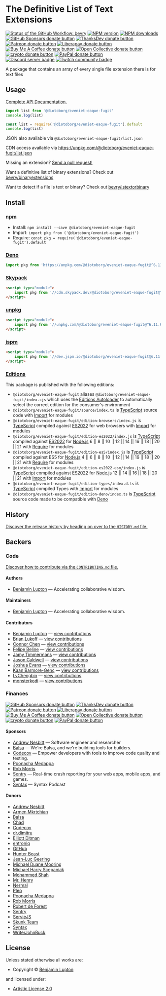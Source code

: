 <!-- TITLE/ -->

# The Definitive List of Text Extensions

<!-- /TITLE -->

<!-- BADGES/ -->

<span class="badge-githubworkflow"><a href="https://github.com/diotoborg/eveniet-eaque-fugit/actions?query=workflow%3Abevry" title="View the status of this project's GitHub Workflow: bevry"><img src="https://github.com/diotoborg/eveniet-eaque-fugit/workflows/bevry/badge.svg" alt="Status of the GitHub Workflow: bevry" /></a></span>
<span class="badge-npmversion"><a href="https://npmjs.org/package/@diotoborg/eveniet-eaque-fugit" title="View this project on NPM"><img src="https://img.shields.io/npm/v/@diotoborg/eveniet-eaque-fugit.svg" alt="NPM version" /></a></span>
<span class="badge-npmdownloads"><a href="https://npmjs.org/package/@diotoborg/eveniet-eaque-fugit" title="View this project on NPM"><img src="https://img.shields.io/npm/dm/@diotoborg/eveniet-eaque-fugit.svg" alt="NPM downloads" /></a></span>
<br class="badge-separator" />
<span class="badge-githubsponsors"><a href="https://github.com/sponsors/balupton" title="Donate to this project using GitHub Sponsors"><img src="https://img.shields.io/badge/github-donate-yellow.svg" alt="GitHub Sponsors donate button" /></a></span>
<span class="badge-thanksdev"><a href="https://thanks.dev/u/gh/bevry" title="Donate to this project using ThanksDev"><img src="https://img.shields.io/badge/thanksdev-donate-yellow.svg" alt="ThanksDev donate button" /></a></span>
<span class="badge-patreon"><a href="https://patreon.com/bevry" title="Donate to this project using Patreon"><img src="https://img.shields.io/badge/patreon-donate-yellow.svg" alt="Patreon donate button" /></a></span>
<span class="badge-liberapay"><a href="https://liberapay.com/bevry" title="Donate to this project using Liberapay"><img src="https://img.shields.io/badge/liberapay-donate-yellow.svg" alt="Liberapay donate button" /></a></span>
<span class="badge-buymeacoffee"><a href="https://buymeacoffee.com/balupton" title="Donate to this project using Buy Me A Coffee"><img src="https://img.shields.io/badge/buy%20me%20a%20coffee-donate-yellow.svg" alt="Buy Me A Coffee donate button" /></a></span>
<span class="badge-opencollective"><a href="https://opencollective.com/bevry" title="Donate to this project using Open Collective"><img src="https://img.shields.io/badge/open%20collective-donate-yellow.svg" alt="Open Collective donate button" /></a></span>
<span class="badge-crypto"><a href="https://bevry.me/crypto" title="Donate to this project using Cryptocurrency"><img src="https://img.shields.io/badge/crypto-donate-yellow.svg" alt="crypto donate button" /></a></span>
<span class="badge-paypal"><a href="https://bevry.me/paypal" title="Donate to this project using Paypal"><img src="https://img.shields.io/badge/paypal-donate-yellow.svg" alt="PayPal donate button" /></a></span>
<br class="badge-separator" />
<span class="badge-discord"><a href="https://discord.gg/nQuXddV7VP" title="Join this project's community on Discord"><img src="https://img.shields.io/discord/1147436445783560193?logo=discord&amp;label=discord" alt="Discord server badge" /></a></span>
<span class="badge-twitch"><a href="https://www.twitch.tv/balupton" title="Join this project's community on Twitch"><img src="https://img.shields.io/twitch/status/balupton?logo=twitch" alt="Twitch community badge" /></a></span>

<!-- /BADGES -->

<!-- DESCRIPTION/ -->

A package that contains an array of every single file extension there is for text files

<!-- /DESCRIPTION -->


## Usage

[Complete API Documentation.](http://master.@diotoborg/eveniet-eaque-fugit.bevry.surge.sh/docs/)

```typescript
import list from '@diotoborg/eveniet-eaque-fugit'
console.log(list)
```

```javascript
const list = require('@diotoborg/eveniet-eaque-fugit').default
console.log(list)
```

JSON also available via `@diotoborg/eveniet-eaque-fugit/list.json`

CDN access available via https://unpkg.com/@diotoborg/eveniet-eaque-fugit/list.json

Missing an extension? [Send a pull request!](https://github.com/diotoborg/eveniet-eaque-fugit/edit/master/source/index.ts)

Want a definitive list of binary extensions? Check out [bevry/binaryextensions](https://github.com/bevry/binaryextensions)

Want to detect if a file is text or binary? Check out [bevry/istextorbinary](https://github.com/bevry/istextorbinary)

<!-- INSTALL/ -->

## Install

### [npm](https://npmjs.com "npm is a package manager for javascript")

-   Install: `npm install --save @diotoborg/eveniet-eaque-fugit`
-   Import: `import pkg from ('@diotoborg/eveniet-eaque-fugit')`
-   Require: `const pkg = require('@diotoborg/eveniet-eaque-fugit').default`

### [Deno](https://deno.land "Deno is a secure runtime for JavaScript and TypeScript, it is an alternative for Node.js")

``` typescript
import pkg from 'https://unpkg.com/@diotoborg/eveniet-eaque-fugit@^6.11.0/edition-deno/index.ts'
```
### [Skypack](https://www.skypack.dev "Skypack is a JavaScript Delivery Network for modern web apps")

``` html
<script type="module">
    import pkg from '//cdn.skypack.dev/@diotoborg/eveniet-eaque-fugit@^6.11.0'
</script>
```
### [unpkg](https://unpkg.com "unpkg is a fast, global content delivery network for everything on npm")

``` html
<script type="module">
    import pkg from '//unpkg.com/@diotoborg/eveniet-eaque-fugit@^6.11.0'
</script>
```
### [jspm](https://jspm.io "Native ES Modules CDN")

``` html
<script type="module">
    import pkg from '//dev.jspm.io/@diotoborg/eveniet-eaque-fugit@6.11.0'
</script>
```
### [Editions](https://editions.bevry.me "Editions are the best way to produce and consume packages you care about.")

This package is published with the following editions:
-   `@diotoborg/eveniet-eaque-fugit` aliases `@diotoborg/eveniet-eaque-fugit/index.cjs` which uses the [Editions Autoloader](https://github.com/bevry/editions "You can use the Editions Autoloader to autoload the appropriate edition for your consumers environment") to automatically select the correct edition for the consumer's environment
-   `@diotoborg/eveniet-eaque-fugit/source/index.ts` is [TypeScript](https://www.typescriptlang.org/ "TypeScript is a typed superset of JavaScript that compiles to plain JavaScript.") source code with [Import](https://babeljs.io/docs/learn-es2015/#modules "ECMAScript Modules") for modules
-   `@diotoborg/eveniet-eaque-fugit/edition-browsers/index.js` is [TypeScript](https://www.typescriptlang.org/ "TypeScript is a typed superset of JavaScript that compiles to plain JavaScript.") compiled against [ES2022](https://en.wikipedia.org/wiki/ES2022 "ECMAScript 2022") for web browsers with [Import](https://babeljs.io/docs/learn-es2015/#modules "ECMAScript Modules") for modules
-   `@diotoborg/eveniet-eaque-fugit/edition-es2022/index.js` is [TypeScript](https://www.typescriptlang.org/ "TypeScript is a typed superset of JavaScript that compiles to plain JavaScript.") compiled against [ES2022](https://en.wikipedia.org/wiki/ES2022 "ECMAScript 2022") for [Node.js](https://nodejs.org "Node.js is a JavaScript runtime built on Chrome's V8 JavaScript engine") 6 || 8 || 10 || 12 || 14 || 16 || 18 || 20 || 21 with [Require](https://nodejs.org/dist/latest-v5.x/docs/api/modules.html "Node/CJS Modules") for modules
-   `@diotoborg/eveniet-eaque-fugit/edition-es5/index.js` is [TypeScript](https://www.typescriptlang.org/ "TypeScript is a typed superset of JavaScript that compiles to plain JavaScript.") compiled against ES5 for [Node.js](https://nodejs.org "Node.js is a JavaScript runtime built on Chrome's V8 JavaScript engine") 4 || 6 || 8 || 10 || 12 || 14 || 16 || 18 || 20 || 21 with [Require](https://nodejs.org/dist/latest-v5.x/docs/api/modules.html "Node/CJS Modules") for modules
-   `@diotoborg/eveniet-eaque-fugit/edition-es2022-esm/index.js` is [TypeScript](https://www.typescriptlang.org/ "TypeScript is a typed superset of JavaScript that compiles to plain JavaScript.") compiled against [ES2022](https://en.wikipedia.org/wiki/ES2022 "ECMAScript 2022") for [Node.js](https://nodejs.org "Node.js is a JavaScript runtime built on Chrome's V8 JavaScript engine") 12 || 14 || 16 || 18 || 20 || 21 with [Import](https://babeljs.io/docs/learn-es2015/#modules "ECMAScript Modules") for modules
-   `@diotoborg/eveniet-eaque-fugit/edition-types/index.d.ts` is [TypeScript](https://www.typescriptlang.org/ "TypeScript is a typed superset of JavaScript that compiles to plain JavaScript.") compiled Types with [Import](https://babeljs.io/docs/learn-es2015/#modules "ECMAScript Modules") for modules
-   `@diotoborg/eveniet-eaque-fugit/edition-deno/index.ts` is [TypeScript](https://www.typescriptlang.org/ "TypeScript is a typed superset of JavaScript that compiles to plain JavaScript.") source code made to be compatible with [Deno](https://deno.land "Deno is a secure runtime for JavaScript and TypeScript, it is an alternative to Node.js")

<!-- /INSTALL -->

<!-- HISTORY/ -->

## History

[Discover the release history by heading on over to the `HISTORY.md` file.](https://github.com/diotoborg/eveniet-eaque-fugit/blob/HEAD/HISTORY.md#files)

<!-- /HISTORY -->

<!-- BACKERS/ -->

## Backers

### Code

[Discover how to contribute via the `CONTRIBUTING.md` file.](https://github.com/diotoborg/eveniet-eaque-fugit/blob/HEAD/CONTRIBUTING.md#files)

#### Authors

-   [Benjamin Lupton](https://balupton.com) — Accelerating collaborative wisdom.

#### Maintainers

-   [Benjamin Lupton](https://balupton.com) — Accelerating collaborative wisdom.

#### Contributors

-   [Benjamin Lupton](https://github.com/balupton) — [view contributions](https://github.com/diotoborg/eveniet-eaque-fugit/commits?author=balupton "View the GitHub contributions of Benjamin Lupton on repository bevry/@diotoborg/eveniet-eaque-fugit")
-   [Brian Lukoff](https://github.com/brianlukoff) — [view contributions](https://github.com/diotoborg/eveniet-eaque-fugit/commits?author=brianlukoff "View the GitHub contributions of Brian Lukoff on repository bevry/@diotoborg/eveniet-eaque-fugit")
-   [Connor Chen](https://github.com/connorjchen) — [view contributions](https://github.com/diotoborg/eveniet-eaque-fugit/commits?author=connorjchen "View the GitHub contributions of Connor Chen on repository bevry/@diotoborg/eveniet-eaque-fugit")
-   [Felipe Beline](https://github.com/fbeline) — [view contributions](https://github.com/diotoborg/eveniet-eaque-fugit/commits?author=fbeline "View the GitHub contributions of Felipe Beline on repository bevry/@diotoborg/eveniet-eaque-fugit")
-   [Jamy Timmermans](https://github.com/JamyDev) — [view contributions](https://github.com/diotoborg/eveniet-eaque-fugit/commits?author=JamyDev "View the GitHub contributions of Jamy Timmermans on repository bevry/@diotoborg/eveniet-eaque-fugit")
-   [Jason Caldwell](https://github.com/jaswrks) — [view contributions](https://github.com/diotoborg/eveniet-eaque-fugit/commits?author=jaswrks "View the GitHub contributions of Jason Caldwell on repository bevry/@diotoborg/eveniet-eaque-fugit")
-   [Joshua Evans](https://github.com/TheJoshuaEvans) — [view contributions](https://github.com/diotoborg/eveniet-eaque-fugit/commits?author=TheJoshuaEvans "View the GitHub contributions of Joshua Evans on repository bevry/@diotoborg/eveniet-eaque-fugit")
-   [Kaan Barmore-Genç](https://github.com/SeriousBug) — [view contributions](https://github.com/diotoborg/eveniet-eaque-fugit/commits?author=SeriousBug "View the GitHub contributions of Kaan Barmore-Genç on repository bevry/@diotoborg/eveniet-eaque-fugit")
-   [LvChengbin](https://github.com/LvChengbin) — [view contributions](https://github.com/diotoborg/eveniet-eaque-fugit/commits?author=LvChengbin "View the GitHub contributions of LvChengbin on repository bevry/@diotoborg/eveniet-eaque-fugit")
-   [monsterkodi](https://github.com/monsterkodi) — [view contributions](https://github.com/diotoborg/eveniet-eaque-fugit/commits?author=monsterkodi "View the GitHub contributions of monsterkodi on repository bevry/@diotoborg/eveniet-eaque-fugit")

### Finances

<span class="badge-githubsponsors"><a href="https://github.com/sponsors/balupton" title="Donate to this project using GitHub Sponsors"><img src="https://img.shields.io/badge/github-donate-yellow.svg" alt="GitHub Sponsors donate button" /></a></span>
<span class="badge-thanksdev"><a href="https://thanks.dev/u/gh/bevry" title="Donate to this project using ThanksDev"><img src="https://img.shields.io/badge/thanksdev-donate-yellow.svg" alt="ThanksDev donate button" /></a></span>
<span class="badge-patreon"><a href="https://patreon.com/bevry" title="Donate to this project using Patreon"><img src="https://img.shields.io/badge/patreon-donate-yellow.svg" alt="Patreon donate button" /></a></span>
<span class="badge-liberapay"><a href="https://liberapay.com/bevry" title="Donate to this project using Liberapay"><img src="https://img.shields.io/badge/liberapay-donate-yellow.svg" alt="Liberapay donate button" /></a></span>
<span class="badge-buymeacoffee"><a href="https://buymeacoffee.com/balupton" title="Donate to this project using Buy Me A Coffee"><img src="https://img.shields.io/badge/buy%20me%20a%20coffee-donate-yellow.svg" alt="Buy Me A Coffee donate button" /></a></span>
<span class="badge-opencollective"><a href="https://opencollective.com/bevry" title="Donate to this project using Open Collective"><img src="https://img.shields.io/badge/open%20collective-donate-yellow.svg" alt="Open Collective donate button" /></a></span>
<span class="badge-crypto"><a href="https://bevry.me/crypto" title="Donate to this project using Cryptocurrency"><img src="https://img.shields.io/badge/crypto-donate-yellow.svg" alt="crypto donate button" /></a></span>
<span class="badge-paypal"><a href="https://bevry.me/paypal" title="Donate to this project using Paypal"><img src="https://img.shields.io/badge/paypal-donate-yellow.svg" alt="PayPal donate button" /></a></span>

#### Sponsors

-   [Andrew Nesbitt](https://nesbitt.io) — Software engineer and researcher
-   [Balsa](https://balsa.com) — We're Balsa, and we're building tools for builders.
-   [Codecov](https://codecov.io) — Empower developers with tools to improve code quality and testing.
-   [Poonacha Medappa](https://poonachamedappa.com)
-   [Rob Morris](https://github.com/Rob-Morris)
-   [Sentry](https://sentry.io) — Real-time crash reporting for your web apps, mobile apps, and games.
-   [Syntax](https://syntax.fm) — Syntax Podcast

#### Donors

-   [Andrew Nesbitt](https://nesbitt.io)
-   [Armen Mkrtchian](https://mogoni.dev)
-   [Balsa](https://balsa.com)
-   [Chad](https://opencollective.com/chad8)
-   [Codecov](https://codecov.io)
-   [dr.dimitru](https://veliovgroup.com)
-   [Elliott Ditman](https://elliottditman.com)
-   [entroniq](https://gitlab.com/entroniq)
-   [GitHub](https://github.com/about)
-   [Hunter Beast](https://cryptoquick.com)
-   [Jean-Luc Geering](https://github.com/jlgeering)
-   [Michael Duane Mooring](https://mdm.cc)
-   [Michael Harry Scepaniak](https://michaelscepaniak.com)
-   [Mohammed Shah](https://github.com/smashah)
-   [Mr. Henry](https://mrhenry.be)
-   [Nermal](https://arjunaditya.vercel.app)
-   [Pleo](https://pleo.io)
-   [Poonacha Medappa](https://poonachamedappa.com)
-   [Rob Morris](https://github.com/Rob-Morris)
-   [Robert de Forest](https://github.com/rdeforest)
-   [Sentry](https://sentry.io)
-   [ServieJS](https://github.com/serviejs)
-   [Skunk Team](https://skunk.team)
-   [Syntax](https://syntax.fm)
-   [WriterJohnBuck](https://github.com/WriterJohnBuck)

<!-- /BACKERS -->

<!-- LICENSE/ -->

## License

Unless stated otherwise all works are:

-   Copyright &copy; [Benjamin Lupton](https://balupton.com)

and licensed under:

-   [Artistic License 2.0](http://spdx.org/licenses/Artistic-2.0.html)

<!-- /LICENSE -->

